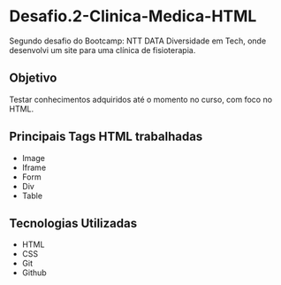 # Desafio.2-Clinica-Medica-HTML
Segundo desafio do Bootcamp: NTT DATA Diversidade em Tech, onde desenvolvi um site para uma clínica de fisioterapia.

## Objetivo
Testar conhecimentos adquiridos até o momento no curso, com foco no HTML.

## Principais Tags HTML trabalhadas
- Image
- Iframe
- Form
- Div
- Table

## Tecnologias Utilizadas
- HTML
- CSS
- Git
- Github

